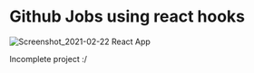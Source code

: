 # Github Jobs using react hooks

![Screenshot_2021-02-22 React App](https://user-images.githubusercontent.com/59308744/108707064-89c46c80-7535-11eb-836a-acb797b78431.png)

Incomplete project :/

